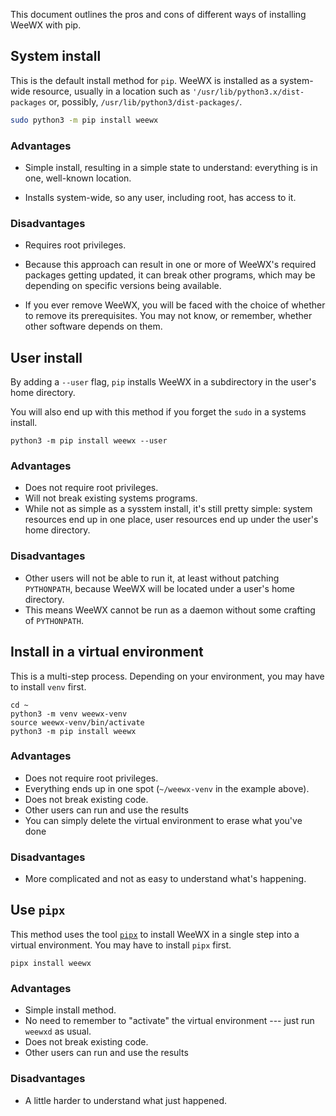 This document outlines the pros and cons of different ways of installing WeeWX
with pip.

## System install

This is the default install method for `pip`. WeeWX is installed as a
system-wide resource, usually in a location such as
`'/usr/lib/python3.x/dist-packages` or, possibly,
`/usr/lib/python3/dist-packages/`.

```sh
sudo python3 -m pip install weewx
```

### Advantages

- Simple install, resulting in a simple state to understand: everything is in
  one, well-known location.

- Installs system-wide, so any user, including root, has access to it.

### Disadvantages

- Requires root privileges.

- Because this approach can result in one or more of WeeWX's required packages
  getting updated, it can break other programs, which may be depending on
  specific versions being available.

- If you ever remove WeeWX, you will be faced with the choice of whether to
  remove its prerequisites. You may not know, or remember, whether other
  software depends on them.

## User install

By adding a `--user` flag, `pip` installs WeeWX in a subdirectory in the user's
home directory.

You will also end up with this method if you forget the `sudo` in a systems
install.

```shell
python3 -m pip install weewx --user
```

### Advantages

- Does not require root privileges.
- Will not break existing systems programs.
- While not as simple as a sysstem install, it's still pretty simple: system
  resources end up in one place, user resources end up under the user's home
  directory.

### Disadvantages

- Other users will not be able to run it, at least without patching
  `PYTHONPATH`, because WeeWX will be located under a user's home directory.
- This means WeeWX cannot be run as a daemon without some crafting of
  `PYTHONPATH`.

## Install in a virtual environment

This is a multi-step process. Depending on your environment, you may have to
install `venv` first.

```shell
cd ~
python3 -m venv weewx-venv
source weewx-venv/bin/activate
python3 -m pip install weewx 
```

### Advantages

- Does not require root privileges.
- Everything ends up in one spot (`~/weewx-venv` in the example above).
- Does not break existing code.
- Other users can run and use the results
- You can simply delete the virtual environment to erase what you've done

### Disadvantages

- More complicated and not as easy to understand what's happening.

## Use `pipx`

This method uses the tool [`pipx`](https://pypa.github.io/pipx/) to install
WeeWX in a single step into a virtual environment. You may have to install 
`pipx` first.

```shell
pipx install weewx
```

### Advantages

- Simple install method.
- No need to remember to "activate" the virtual environment --- just run
`weewxd` as usual.
- Does not break existing code.
- Other users can run and use the results

### Disadvantages

- A little harder to understand what just happened.
